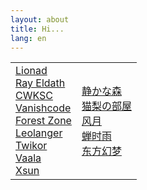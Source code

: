 ```yaml
---
layout: about
title: Hi...
lang: en
---
```


<html>
  <table style="border: 0px;">
    <tr>
      <td style="border: 0px;">
       <div>
          <a href="http://www.lionad.art">Lionad</a>
         </div>
         <div>
          <a href="https://ray-eldath.me/">Ray Eldath</a>
         </div>
         <div>
          <a href="https://cwksc.github.io">CWKSC</a>
         </div>
         <div>
          <a href="https://vanishcode.com/">Vanishcode</a>
         </div>
         <div>
          <a href="https://bc-li.github.io/">Forest Zone</a>
         </div>
         <div>
          <a href="https://lhd-code.github.io/">Leolanger</a>
         </div>
         <div>
          <a href="https://twic.me">Twikor</a>
         </div>
         <div>
          <a href="https://vaala.cat/">Vaala</a>
         </div>
         <div>
          <a href="https://xsun.io/">Xsun</a>
         </div>
      </td>
      <td style="border: 0px;">
        <div>
          <a href="https://innei.ren">静かな森</a>
        </div>
         <div>
          <a href="https://nek0ri.de">猫梨の部屋</a>
        </div>
         <div>
          <a href="https://vensing.com">风月</a>
        </div>
        <div>
          <a href="https://chanshiyu.com">蝉时雨</a>
        </div>
        <div>
          <a href="https://blog.badapple.pro">东方幻梦</a>
        </div>
      </td>
    </tr>
  </table>
</html>
